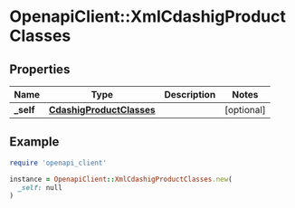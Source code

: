 # OpenapiClient::XmlCdashigProductClasses

## Properties

| Name | Type | Description | Notes |
| ---- | ---- | ----------- | ----- |
| **_self** | [**CdashigProductClasses**](CdashigProductClasses.md) |  | [optional] |

## Example

```ruby
require 'openapi_client'

instance = OpenapiClient::XmlCdashigProductClasses.new(
  _self: null
)
```

